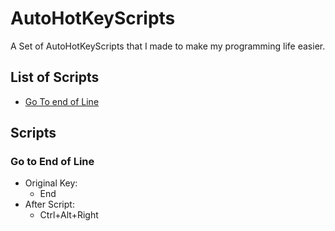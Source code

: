# AutoHotKeyScripts

A Set of AutoHotKeyScripts that I made to make my programming life easier.

## List of Scripts
* [Go To end of Line](#go-to-end-of-line)

## Scripts
### Go to End of Line
* Original Key:
  * End
* After Script:
  * Ctrl+Alt+Right
